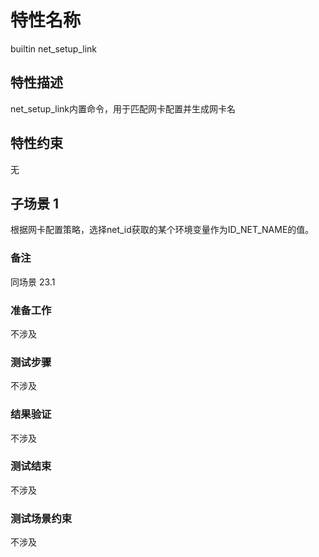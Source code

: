 # 特性名称

builtin net_setup_link

## 特性描述

net_setup_link内置命令，用于匹配网卡配置并生成网卡名

## 特性约束

无

## 子场景 1

根据网卡配置策略，选择net_id获取的某个环境变量作为ID_NET_NAME的值。

### 备注

同场景 23.1

### 准备工作

不涉及

### 测试步骤

不涉及

### 结果验证

不涉及

### 测试结束

不涉及

### 测试场景约束

不涉及
